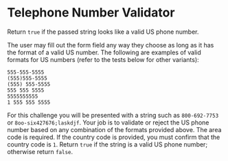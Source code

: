 # Telephone Number Validator

Return `true` if the passed string looks like a valid US phone number.

The user may fill out the form field any way they choose as long as it has the format of a valid US number. The following are examples of valid formats for US numbers (refer to the tests below for other variants):

```
555-555-5555
(555)555-5555
(555) 555-5555
555 555 5555
5555555555
1 555 555 5555
```

For this challenge you will be presented with a string such as `800-692-7753` or `8oo-six427676;laskdjf`. Your job is to validate or reject the US phone number based on any combination of the formats provided above. The area code is required. If the country code is provided, you must confirm that the country code is `1`. Return `true` if the string is a valid US phone number; otherwise return `false`.
